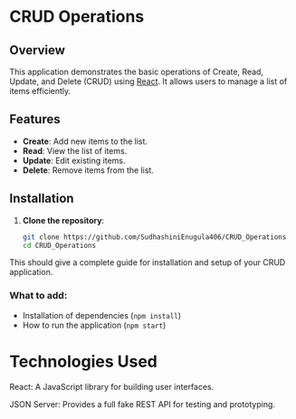 # CRUD Operations

## Overview

This application demonstrates the basic operations of Create, Read, Update, and Delete (CRUD) using [React](https://reactjs.org/). It allows users to manage a list of items efficiently.

## Features

- **Create**: Add new items to the list.
- **Read**: View the list of items.
- **Update**: Edit existing items.
- **Delete**: Remove items from the list.

## Installation

1. **Clone the repository**:

   ```bash
   git clone https://github.com/SudhashiniEnugula406/CRUD_Operations
   cd CRUD_Operations

This should give a complete guide for installation and setup of your CRUD application.

### What to add:
- Installation of dependencies (`npm install`)
- How to run the application (`npm start`)


# Technologies Used
React: A JavaScript library for building user interfaces.


JSON Server: Provides a full fake REST API for testing and prototyping.

